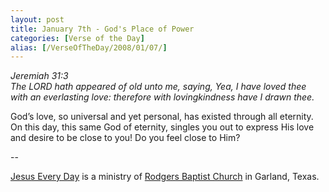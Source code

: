 ```yaml
---
layout: post
title: January 7th - God's Place of Power
categories: [Verse of the Day]
alias: [/VerseOfTheDay/2008/01/07/]
---
```


_Jeremiah 31:3  
The LORD hath appeared of old unto me, saying, Yea, I have loved
thee with an everlasting love: therefore with lovingkindness have I
drawn thee._

God&rsquo;s love, so universal and yet personal, has existed
through all eternity. On this day, this same God of eternity, singles
you out to express His love and desire to be close to you! Do you feel
close to Him?

 --

<a href=http://jesuseveryday.net>Jesus Every Day</a> is a ministry of <a href=http://rodgersbaptist.net>Rodgers Baptist Church</a> in Garland, Texas.
